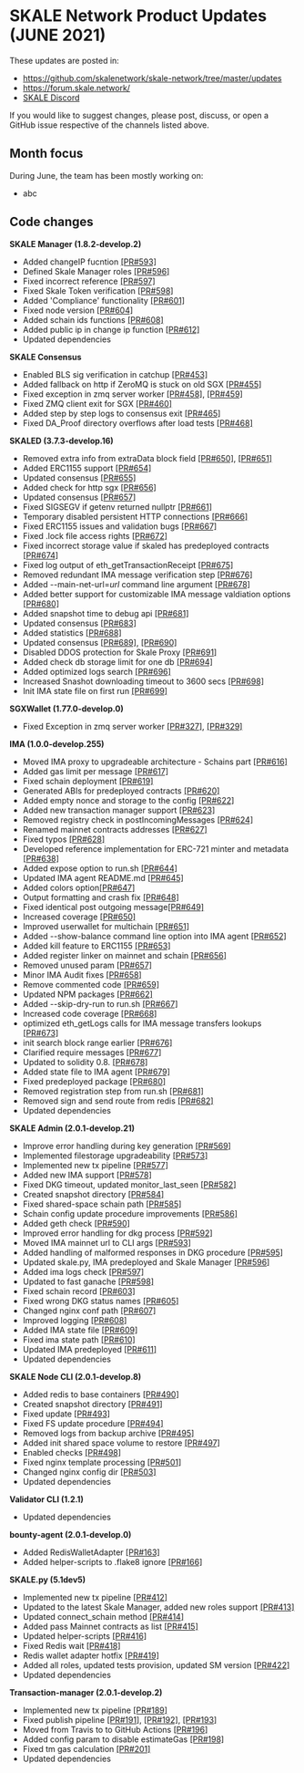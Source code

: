 # SKALE Network Product Updates (JUNE 2021)

These updates are posted in: 

-   <https://github.com/skalenetwork/skale-network/tree/master/updates>
-   <https://forum.skale.network/>
-   [SKALE Discord](https://discord.gg/vvUtWJB)

If you would like to suggest changes, please post, discuss, or open a GitHub issue respective of the channels listed above.

## Month focus

During June, the team has been mostly working on:

-   abc


## Code changes

**SKALE Manager (1.8.2-develop.2)**

-   Added changeIP fucntion [\[PR#593\]](https://github.com/skalenetwork/skale-manager/pull/593)
-   Defined Skale Manager roles [\[PR#596\]](https://github.com/skalenetwork/skale-manager/pull/596)
-   Fixed incorrect reference [\[PR#597\]](https://github.com/skalenetwork/skale-manager/pull/597)
-   Fixed Skale Token verification [\[PR#598\]](https://github.com/skalenetwork/skale-manager/pull/598)
-   Added 'Compliance' functionality [\[PR#601\]](https://github.com/skalenetwork/skale-manager/pull/601)
-   Fixed node version [\[PR#604\]](https://github.com/skalenetwork/skale-manager/pull/604)
-   Added schain ids functions [\[PR#608\]](https://github.com/skalenetwork/skale-manager/pull/608)
-   Added public ip in change ip function [\[PR#612\]](https://github.com/skalenetwork/skale-manager/pull/612)
-   Updated dependencies

**SKALE Consensus**

-   Enabled BLS sig verification in catchup [\[PR#453\]](https://github.com/skalenetwork/skale-consensus/pull/453)
-   Added fallback on http if ZeroMQ is stuck on old SGX [\[PR#455\]](https://github.com/skalenetwork/skale-consensus/pull/455)
-   Fixed exception in zmq server worker [\[PR#458\]](https://github.com/skalenetwork/skale-consensus/pull/458), [\[PR#459\]](https://github.com/skalenetwork/skale-consensus/pull/459)
-   Fixed ZMQ client exit for SGX [\[PR#460\]](https://github.com/skalenetwork/skale-consensus/pull/460)
-   Added step by step logs to consensus exit [\[PR#465\]](https://github.com/skalenetwork/skale-consensus/pull/465)
-   Fixed DA_Proof directory overflows after load tests [\[PR#468\]](https://github.com/skalenetwork/skale-consensus/pull/468)

**SKALED (3.7.3-develop.16)**

-   Removed extra info from extraData block field [\[PR#650\]](https://github.com/skalenetwork/skaled/pull/650), [\[PR#651\]](https://github.com/skalenetwork/skaled/pull/651)
-   Added ERC1155 support [\[PR#654\]](https://github.com/skalenetwork/skaled/pull/654)
-   Updated consensus [\[PR#655\]](https://github.com/skalenetwork/skaled/pull/655)
-   Added check for http sgx [\[PR#656\]](https://github.com/skalenetwork/skaled/pull/656)
-   Updated consensus [\[PR#657\]](https://github.com/skalenetwork/skaled/pull/657)
-   Fixed SIGSEGV if getenv returned nullptr [\[PR#661\]](https://github.com/skalenetwork/skaled/pull/661)
-   Temporary disabled persistent HTTP connections [\[PR#666\]](https://github.com/skalenetwork/skaled/pull/666)
-   Fixed ERC1155 issues and validation bugs [\[PR#667\]](https://github.com/skalenetwork/skaled/pull/667)
-   Fixed .lock file access rights [\[PR#672\]](https://github.com/skalenetwork/skaled/pull/672)
-   Fixed incorrect storage value if skaled has predeployed contracts [\[PR#674\]](https://github.com/skalenetwork/skaled/pull/674)
-   Fixed log output of eth_getTransactionReceipt [\[PR#675\]](https://github.com/skalenetwork/skaled/pull/675)
-   Removed redundant IMA message verification step [\[PR#676\]](https://github.com/skalenetwork/skaled/pull/676)
-   Added --main-net-url=*url* command line argument [\[PR#678\]](https://github.com/skalenetwork/skaled/pull/678)
-   Added better support for customizable IMA message valdiation options [\[PR#680\]](https://github.com/skalenetwork/skaled/pull/680)
-   Added snapshot time to debug api [\[PR#681\]](https://github.com/skalenetwork/skaled/pull/681)
-   Updated consensus [\[PR#683\]](https://github.com/skalenetwork/skaled/pull/683)
-   Added statistics [\[PR#688\]](https://github.com/skalenetwork/skaled/pull/688)
-   Updated consensus [\[PR#689\]](https://github.com/skalenetwork/skaled/pull/689), [\[PR#690\]](https://github.com/skalenetwork/skaled/pull/690)
-   Disabled DDOS protection for Skale Proxy [\[PR#691\]](https://github.com/skalenetwork/skaled/pull/691)
-   Added check db storage limit for one db [\[PR#694\]](https://github.com/skalenetwork/skaled/pull/694)
-   Added optimized logs search [\[PR#696\]](https://github.com/skalenetwork/skaled/pull/696)
-   Increased Snashot downloading timeout to 3600 secs [\[PR#698\]](https://github.com/skalenetwork/skaled/pull/698)
-   Init IMA state file on first run [\[PR#699\]](https://github.com/skalenetwork/skaled/pull/699)

**SGXWallet (1.77.0-develop.0)**

-   Fixed Exception in zmq server worker [\[PR#327\]](https://github.com/skalenetwork/SGXWallet/pull/327), [\[PR#329\]](https://github.com/skalenetwork/SGXWallet/pull/329)

**IMA (1.0.0-develop.255)**

-   Moved IMA proxy to upgradeable architecture - Schains part [\[PR#616\]](https://github.com/skalenetwork/ima/pull/616)
-   Added gas limit per message [\[PR#617\]](https://github.com/skalenetwork/ima/pull/617)
-   Fixed schain deployment [\[PR#619\]](https://github.com/skalenetwork/ima/pull/619)
-   Generated ABIs for predeployed contracts [\[PR#620\]](https://github.com/skalenetwork/ima/pull/620)
-   Added empty nonce and storage to the config [\[PR#622\]](https://github.com/skalenetwork/ima/pull/622)
-   Added new transaction manager support [\[PR#623\]](https://github.com/skalenetwork/ima/pull/623)
-   Removed registry check in postIncomingMessages [\[PR#624\]](https://github.com/skalenetwork/ima/pull/624)
-   Renamed mainnet contracts addresses [\[PR#627\]](https://github.com/skalenetwork/ima/pull/627)
-   Fixed typos [\[PR#628\]](https://github.com/skalenetwork/ima/pull/628)
-   Developed reference implementation for ERC-721 minter and metadata [\[PR#638\]](https://github.com/skalenetwork/ima/pull/638)
-   Added expose option to run.sh [\[PR#644\]](https://github.com/skalenetwork/ima/pull/644)
-   Updated IMA agent README.md [\[PR#645\]](https://github.com/skalenetwork/ima/pull/645)
-   Added colors option[\[PR#647\]](https://github.com/skalenetwork/ima/pull/647)
-   Output formatting and crash fix [\[PR#648\]](https://github.com/skalenetwork/ima/pull/648)
-   Fixed identical post outgoing message[\[PR#649\]](https://github.com/skalenetwork/ima/pull/649)
-   Increased coverage [\[PR#650\]](https://github.com/skalenetwork/ima/pull/650)
-   Improved userwallet for multichain [\[PR#651\]](https://github.com/skalenetwork/ima/pull/651)
-   Added --show-balance command line option into IMA agent [\[PR#652\]](https://github.com/skalenetwork/ima/pull/652)
-   Added kill feature to ERC1155 [\[PR#653\]](https://github.com/skalenetwork/ima/pull/653)
-   Added register linker on mainnet and schain [\[PR#656\]](https://github.com/skalenetwork/ima/pull/656)
-   Removed unused param [\[PR#657\]](https://github.com/skalenetwork/ima/pull/657)
-   Minor IMA Audit fixes [\[PR#658\]](https://github.com/skalenetwork/ima/pull/658)
-   Remove commented code [\[PR#659\]](https://github.com/skalenetwork/ima/pull/659)
-   Updated NPM packages [\[PR#662\]](https://github.com/skalenetwork/ima/pull/662)
-   Added --skip-dry-run to run.sh [\[PR#667\]](https://github.com/skalenetwork/ima/pull/667)
-   Increased code coverage [\[PR#668\]](https://github.com/skalenetwork/ima/pull/668)
-   optimized eth_getLogs calls for IMA message transfers lookups [\[PR#673\]](https://github.com/skalenetwork/ima/pull/673)
-   init search block range earlier [\[PR#676\]](https://github.com/skalenetwork/ima/pull/676)
-   Clarified require messages [\[PR#677\]](https://github.com/skalenetwork/ima/pull/677)
-   Updated to solidity 0.8. [\[PR#678\]](https://github.com/skalenetwork/ima/pull/678)
-   Added state file to IMA agent [\[PR#679\]](https://github.com/skalenetwork/ima/pull/679)
-   Fixed predeployed package [\[PR#680\]](https://github.com/skalenetwork/ima/pull/680)
-   Removed registration step from run.sh [\[PR#681\]](https://github.com/skalenetwork/ima/pull/681)
-   Removed sign and send route from redis [\[PR#682\]](https://github.com/skalenetwork/ima/pull/682)
-   Updated dependencies

**SKALE Admin (2.0.1-develop.21)**

-   Improve error handling during key generation [\[PR#569\]](https://github.com/skalenetwork/skale-admin/pull/569)
-   Implemented filestorage upgradeability [\[PR#573\]](https://github.com/skalenetwork/skale-admin/pull/573)
-   Implemented new tx pipeline [\[PR#577\]](https://github.com/skalenetwork/skale-admin/pull/577)
-   Added new IMA support [\[PR#578\]](https://github.com/skalenetwork/skale-admin/pull/578)
-   Fixed DKG timeout, updated monitor_last_seen [\[PR#582\]](https://github.com/skalenetwork/skale-admin/pull/582)
-   Created snapshot directory [\[PR#584\]](https://github.com/skalenetwork/skale-admin/pull/584)
-   Fixed shared-space schain path [\[PR#585\]](https://github.com/skalenetwork/skale-admin/pull/585)
-  Schain config update procedure improvements [\[PR#586\]](https://github.com/skalenetwork/skale-admin/pull/586)
-   Added geth check [\[PR#590\]](https://github.com/skalenetwork/skale-admin/pull/590)
-   Improved error handling for dkg process [\[PR#592\]](https://github.com/skalenetwork/skale-admin/pull/592)
-   Moved IMA mainnet url to CLI args [\[PR#593\]](https://github.com/skalenetwork/skale-admin/pull/593)
-   Added handling of malformed responses in DKG procedure [\[PR#595\]](https://github.com/skalenetwork/skale-admin/pull/595)
-   Updated skale.py, IMA predeployed and Skale Manager [\[PR#596\]](https://github.com/skalenetwork/skale-admin/pull/596)
-   Added ima logs check [\[PR#597\]](https://github.com/skalenetwork/skale-admin/pull/597)
-   Updated to fast ganache [\[PR#598\]](https://github.com/skalenetwork/skale-admin/pull/598)
-   Fixed schain record [\[PR#603\]](https://github.com/skalenetwork/skale-admin/pull/603)
-   Fixed wrong DKG status names [\[PR#605\]](https://github.com/skalenetwork/skale-admin/pull/605)
-   Changed nginx conf path [\[PR#607\]](https://github.com/skalenetwork/skale-admin/pull/607)
-   Improved logging [\[PR#608\]](https://github.com/skalenetwork/skale-admin/pull/608)
-   Added IMA state file [\[PR#609\]](https://github.com/skalenetwork/skale-admin/pull/609)
-   Fixed ima state path [\[PR#610\]](https://github.com/skalenetwork/skale-admin/pull/610)
-   Updated IMA predeployed [\[PR#611\]](https://github.com/skalenetwork/skale-admin/pull/611)
-   Updated dependencies

**SKALE Node CLI (2.0.1-develop.8)**

-   Added redis to base containers [\[PR#490\]](https://github.com/skalenetwork/skale-node-cli/pull/490)
-   Created snapshot directory [\[PR#491\]](https://github.com/skalenetwork/skale-node-cli/pull/491)
-   Fixed update [\[PR#493\]](https://github.com/skalenetwork/skale-node-cli/pull/493)
-   Fixed FS update procedure [\[PR#494\]](https://github.com/skalenetwork/skale-node-cli/pull/494)
-   Removed logs from backup archive [\[PR#495\]](https://github.com/skalenetwork/skale-node-cli/pull/495)
-   Added init shared space volume to restore [\[PR#497\]](https://github.com/skalenetwork/skale-node-cli/pull/497)
-   Enabled checks [\[PR#498\]](https://github.com/skalenetwork/skale-node-cli/pull/498)
-   Fixed nginx template processing [\[PR#501\]](https://github.com/skalenetwork/skale-node-cli/pull/501)
-   Changed nginx config dir [\[PR#503\]](https://github.com/skalenetwork/skale-node-cli/pull/503)
-   Updated dependencies

**Validator CLI (1.2.1)**

-   Updated dependencies

**bounty-agent (2.0.1-develop.0)**

-   Added RedisWalletAdapter [\[PR#163\]](https://github.com/skalenetwork/bounty-agent/pull/163)
-   Added helper-scripts to .flake8 ignore [\[PR#166\]](https://github.com/skalenetwork/bounty-agent/pull/166)

**SKALE.py (5.1dev5)**

-   Implemented new tx pipeline [\[PR#412\]](https://github.com/skalenetwork/skale.py/pull/412)
-   Updated to the latest Skale Manager, added new roles support [\[PR#413\]](https://github.com/skalenetwork/skale.py/pull/413)
-   Updated connect_schain method [\[PR#414\]](https://github.com/skalenetwork/skale.py/pull/414)
-   Added pass Mainnet contracts as list [\[PR#415\]](https://github.com/skalenetwork/skale.py/pull/415)
-   Updated helper-scripts [\[PR#416\]](https://github.com/skalenetwork/skale.py/pull/416)
-   Fixed Redis wait [\[PR#418\]](https://github.com/skalenetwork/skale.py/pull/418)
-   Redis wallet adapter hotfix [\[PR#419\]](https://github.com/skalenetwork/skale.py/pull/419)
-   Added all roles, updated tests provision, updated SM version [\[PR#422\]](https://github.com/skalenetwork/skale.py/pull/422)
-   Updated dependencies

**Transaction-manager (2.0.1-develop.2)**

-   Implemented new tx pipeline [\[PR#189\]](https://github.com/skalenetwork/transaction-manager/pull/189)
-   Fixed publish pipeline [\[PR#191\]](https://github.com/skalenetwork/transaction-manager/pull/191), [\[PR#192\]](https://github.com/skalenetwork/transaction-manager/pull/192), [\[PR#193\]](https://github.com/skalenetwork/transaction-manager/pull/193)
-   Moved from Travis to to GitHub Actions [\[PR#196\]](https://github.com/skalenetwork/transaction-manager/pull/196)
-   Added config param to disable estimateGas [\[PR#198\]](https://github.com/skalenetwork/transaction-manager/pull/198)
-   Fixed tm gas calculation  [\[PR#201\]](https://github.com/skalenetwork/transaction-manager/pull/201)
-   Updated dependencies

